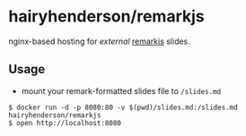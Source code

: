 # hairyhenderson/remarkjs

nginx-based hosting for _external_ [remarkjs] slides.

## Usage

- mount your remark-formatted slides file to `/slides.md`

```console
$ docker run -d -p 8080:80 -v $(pwd)/slides.md:/slides.md hairyhenderson/remarkjs
$ open http://localhost:8080
```

[remarkjs]: http://remarkjs.com/#1
